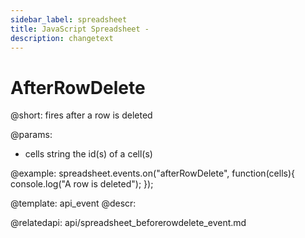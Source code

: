 ```yaml
---
sidebar_label: spreadsheet
title: JavaScript Spreadsheet - 
description: changetext
---
```


AfterRowDelete
=============

@short: fires after a row is deleted
	
@params:
- cells		string		the id(s) of a cell(s)


@example:
spreadsheet.events.on("afterRowDelete", function(cells){
	console.log("A row is deleted");
});


@template:	api_event
@descr:



@relatedapi:
api/spreadsheet_beforerowdelete_event.md

